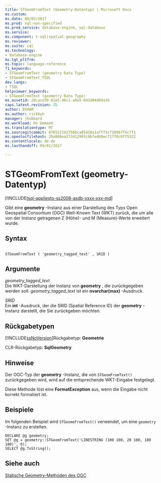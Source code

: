```yaml
---
title: STGeomFromText (Geometry-Datentyp) | Microsoft Docs
ms.custom: 
ms.date: 08/03/2017
ms.prod: sql-non-specified
ms.prod_service: database-engine, sql-database
ms.service: 
ms.component: t-sql|spatial-geography
ms.reviewer: 
ms.suite: sql
ms.technology:
- database-engine
ms.tgt_pltfrm: 
ms.topic: language-reference
f1_keywords:
- STGeomFromText (geometry Data Type)
- STGeomFromText_TSQL
dev_langs:
- TSQL
helpviewer_keywords:
- STGeomFromText (geometry Data Type)
ms.assetid: 20cace39-02e5-46c1-a9a5-841d04d0da16
caps.latest.revision: 25
author: BYHAM
ms.author: rickbyh
manager: jhubbard
ms.workload: On Demand
ms.translationtype: MT
ms.sourcegitcommit: 876522142756bca05416a1afff3cf10467f4c7f1
ms.openlocfilehash: 29a8d6ea273412993c8b7edb9ec717f0c0ff5322
ms.contentlocale: de-de
ms.lasthandoff: 09/01/2017

---
```

# <a name="stgeomfromtext-geometry-data-type"></a>STGeomFromText (geometry-Datentyp)
[!INCLUDE[tsql-appliesto-ss2008-asdb-xxxx-xxx-md](../../includes/tsql-appliesto-ss2008-asdb-xxxx-xxx-md.md)]

Gibt eine **geometry** -Instanz aus einer Darstellung des Typs Open Geospatial Consortium (OGC) Well-Known Text (WKT) zurück, die um alle von der Instanz getragenen Z (Höhe)- und M (Measure)-Werte erweitert wurde.
  
## <a name="syntax"></a>Syntax  
  
```  
  
STGeomFromText ( 'geometry_tagged_text' , SRID )  
```  
  
## <a name="arguments"></a>Argumente  
 *geometry_tagged_text*  
 Die WKT-Darstellung der Instanz von **geometry** , die zurückgegeben werden soll. *geometry_tagged_text* ist ein **nvarchar(max)** -Ausdruck.  
  
 *SRID*  
 Ein **int** -Ausdruck, der die SRID (Spatial Reference ID) der **geometry** -Instanz darstellt, die Sie zurückgeben möchten.  
  
## <a name="return-types"></a>Rückgabetypen  
 [!INCLUDE[ssNoVersion](../../includes/ssnoversion-md.md)]Rückgabetyp: **Geometrie**  
  
 CLR-Rückgabetyp: **SqlGeometry**  
  
## <a name="remarks"></a>Hinweise  
 Der OGC-Typ der **geometry** -Instanz, die von `STGeomFromText()` zurückgegeben wird, wird auf die entsprechende WKT-Eingabe festgelegt.  
  
 Diese Methode löst eine **FormatException** aus, wenn die Eingabe nicht korrekt formatiert ist.  
  
## <a name="examples"></a>Beispiele  
 Im folgenden Beispiel wird `STGeomeFromText()` verwendet, um eine `geometry` -Instanz zu erstellen.  
  
```  
DECLARE @g geometry;  
SET @g = geometry::STGeomFromText('LINESTRING (100 100, 20 180, 180 180)', 0);  
SELECT @g.ToString();  
```  
  
## <a name="see-also"></a>Siehe auch  
 [Statische Geometry-Methoden des OGC](../../t-sql/spatial-geometry/ogc-static-geometry-methods.md)  
  
  


